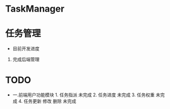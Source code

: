 TaskManager
===========
# 任务管理
* 目前开发进度
1. 完成后端管理
# TODO
* 一.前端用户功能模块
      1. 任务指派                          未完成
      2. 任务进度                          未完成
      3. 任务权重                          未完成 
      4. 任务更新 修改 删除                未完成





